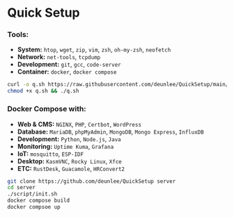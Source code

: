 # Quick Setup


### Tools:
- **System:** `htop`, `wget`, `zip`, `vim`, `zsh`, `oh-my-zsh`, `neofetch`
- **Network:** `net-tools`, `tcpdump`
- **Development:** `git`, `gcc`, `code-server`
- **Container:** `docker`, `docker compose`

```sh
curl -o q.sh https://raw.githubusercontent.com/deunlee/QuickSetup/main/script/quick.sh
chmod +x q.sh && ./q.sh
```

### Docker Compose with:
- **Web & CMS:** `NGINX`, `PHP`, `Certbot`, `WordPress`
- **Database:** `MariaDB`, `phpMyAdmin`, `MongoDB`, `Mongo Express`, `InfluxDB`
- **Development:** `Python`, `Node.js`, `Java`
- **Monitoring:** `Uptime Kuma`, `Grafana`
- **IoT:** `mosquitto`, `ESP-IDF`
- **Desktop:** `KasmVNC`, `Rocky Linux`, `Xfce`
- **ETC:** `RustDesk`, `Guacamole`, `HRConvert2`

```sh
git clone https://github.com/deunlee/QuickSetup server
cd server
./script/init.sh
docker compose build
docker compsoe up
```




